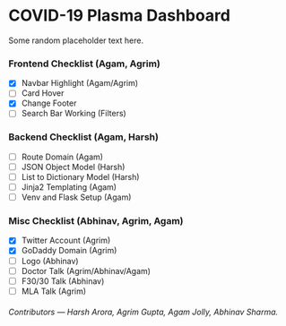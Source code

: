 # COVID-19 Plasma Dashboard

Some random placeholder text here. 

### Frontend Checklist (Agam, Agrim)

- [x] Navbar Highlight (Agam/Agrim)
- [ ] Card Hover
- [x] Change Footer
- [ ] Search Bar Working (Filters) 

### Backend Checklist (Agam, Harsh)

- [ ] Route Domain (Agam)
- [ ] JSON Object Model (Harsh)
- [ ] List to Dictionary Model (Harsh) 
- [ ] Jinja2 Templating (Agam)
- [ ] Venv and Flask Setup (Agam)

### Misc Checklist (Abhinav, Agrim, Agam)

- [x] Twitter Account (Agrim)
- [x] GoDaddy Domain (Agrim)
- [ ] Logo (Abhinav)
- [ ] Doctor Talk (Agrim/Abhinav/Agam)
- [ ] F30/30 Talk (Abhinav)
- [ ] MLA Talk (Agrim) 

<h6>Contributors &mdash; Harsh Arora, Agrim Gupta, Agam Jolly, Abhinav Sharma.
